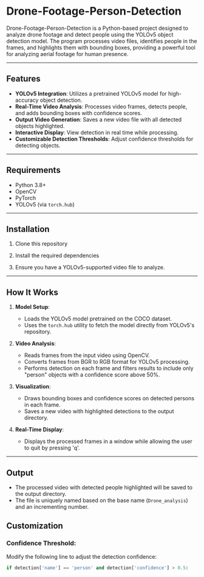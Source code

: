 # Drone-Footage-Person-Detection

Drone-Footage-Person-Detection is a Python-based project designed to analyze drone footage and detect people using the YOLOv5 object detection model. The program processes video files, identifies people in the frames, and highlights them with bounding boxes, providing a powerful tool for analyzing aerial footage for human presence.

---

## Features
- **YOLOv5 Integration**: Utilizes a pretrained YOLOv5 model for high-accuracy object detection.
- **Real-Time Video Analysis**: Processes video frames, detects people, and adds bounding boxes with confidence scores.
- **Output Video Generation**: Saves a new video file with all detected objects highlighted.
- **Interactive Display**: View detection in real time while processing.
- **Customizable Detection Thresholds**: Adjust confidence thresholds for detecting objects.

---

## Requirements
- Python 3.8+
- OpenCV
- PyTorch
- YOLOv5 (via `torch.hub`)

---

## Installation
1. Clone this repository

2. Install the required dependencies

3. Ensure you have a YOLOv5-supported video file to analyze.

---

## How It Works
1. **Model Setup**: 
   - Loads the YOLOv5 model pretrained on the COCO dataset.
   - Uses the `torch.hub` utility to fetch the model directly from YOLOv5's repository.

2. **Video Analysis**: 
   - Reads frames from the input video using OpenCV.
   - Converts frames from BGR to RGB format for YOLOv5 processing.
   - Performs detection on each frame and filters results to include only "person" objects with a confidence score above 50%.

3. **Visualization**: 
   - Draws bounding boxes and confidence scores on detected persons in each frame.
   - Saves a new video with highlighted detections to the output directory.

4. **Real-Time Display**: 
   - Displays the processed frames in a window while allowing the user to quit by pressing 'q'.

---

## Output
- The processed video with detected people highlighted will be saved to the output directory.
- The file is uniquely named based on the base name (`Drone_analysis`) and an incrementing number.


## Customization
### Confidence Threshold:
Modify the following line to adjust the detection confidence:
```python
if detection['name'] == 'person' and detection['confidence'] > 0.5:

